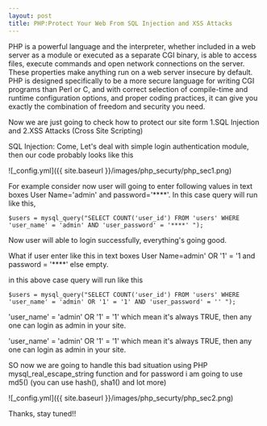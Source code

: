 ```yaml
---
layout: post
title: PHP:Protect Your Web From SQL Injection and XSS Attacks
---
```


PHP is a powerful language and the interpreter, whether included in a web server as a module or executed as a separate CGI binary, is able to access files, execute commands and open network connections on the server. These properties make anything run on a web server insecure by default. PHP is designed specifically to be a more secure language for writing CGI programs than Perl or C, and with correct selection of compile-time and runtime configuration options, and proper coding practices, it can give you exactly the combination of freedom and security you need.

Now we are just going to check how to protect our site form 
	1.SQL Injection and 
	2.XSS Attacks (Cross Site Scripting)

SQL Injection:
	Come, Let's deal with simple login authentication module, then our code probably looks like this

![_config.yml]({{ site.baseurl }}/images/php_securty/php_sec1.png)

For example consider now user will going to enter following values in text boxes User Name='admin' and password='****'.
In this case query will run like this,

	$users = mysql_query("SELECT COUNT('user_id') FROM 'users' WHERE 'user_name' = 'admin' AND 'user_password' = '****' ");

Now user will able to login successfully, everything's going good.

What if user enter like this in text boxes User Name=admin' OR '1' = '1 and password = '****' else empty.

in this above case query will run like this

	$users = mysql_query("SELECT COUNT('user_id') FROM 'users' WHERE 'user_name' = 'admin' OR '1' = '1' AND 'user_password' = '' ");

'user_name' = 'admin' OR '1' = '1' which mean it's always TRUE, then any one can login as admin in your site.

'user_name' = 'admin' OR '1' = '1' which mean it's always TRUE, then any one can login as admin in your site.

SO now we are going to handle this bad situation using PHP mysql_real_escape_string function and for password i am going to use md5() (you can use hash(), sha1() and lot more)

![_config.yml]({{ site.baseurl }}/images/php_securty/php_sec2.png)

Thanks, stay tuned!!